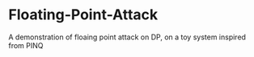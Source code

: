# Floating-Point-Attack
A demonstration of floaing point attack on DP, on a toy system inspired from PINQ
